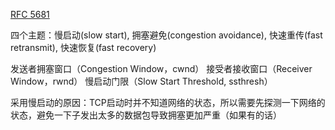 [RFC 5681](https://tools.ietf.org/html/rfc5681)

四个主题：慢启动(slow start), 拥塞避免(congestion avoidance), 快速重传(fast retransmit), 快速恢复(fast recovery)

发送者拥塞窗口（Congestion Window，cwnd）
接受者接收窗口（Receiver Window，rwnd）
慢启动门限（Slow Start Threshold, ssthresh）

采用慢启动的原因：TCP启动时并不知道网络的状态，所以需要先探测一下网络的状态，避免一下子发出太多的数据包导致拥塞更加严重（如果有的话）